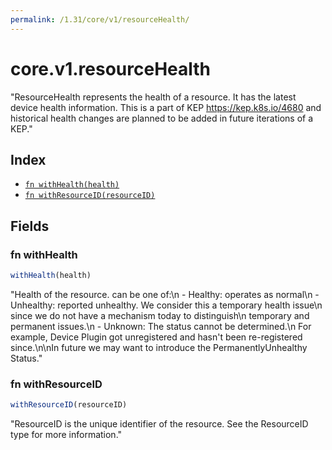 ```yaml
---
permalink: /1.31/core/v1/resourceHealth/
---
```


# core.v1.resourceHealth

"ResourceHealth represents the health of a resource. It has the latest device health information. This is a part of KEP https://kep.k8s.io/4680 and historical health changes are planned to be added in future iterations of a KEP."

## Index

* [`fn withHealth(health)`](#fn-withhealth)
* [`fn withResourceID(resourceID)`](#fn-withresourceid)

## Fields

### fn withHealth

```ts
withHealth(health)
```

"Health of the resource. can be one of:\n - Healthy: operates as normal\n - Unhealthy: reported unhealthy. We consider this a temporary health issue\n              since we do not have a mechanism today to distinguish\n              temporary and permanent issues.\n - Unknown: The status cannot be determined.\n            For example, Device Plugin got unregistered and hasn't been re-registered since.\n\nIn future we may want to introduce the PermanentlyUnhealthy Status."

### fn withResourceID

```ts
withResourceID(resourceID)
```

"ResourceID is the unique identifier of the resource. See the ResourceID type for more information."
